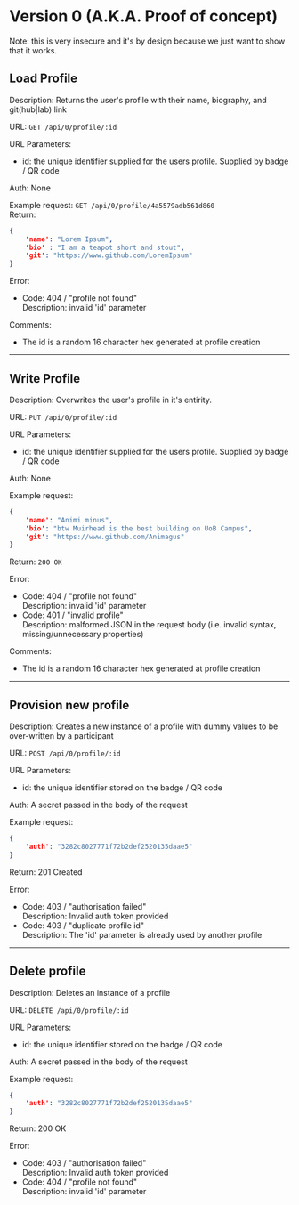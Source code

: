 # Version 0 (A.K.A. Proof of concept)
Note: this is very insecure and it's by design because we just want to show that it works.

## Load Profile
Description: Returns the user's profile with their name, biography, and git(hub|lab) link

URL:  `GET /api/0/profile/:id`

URL Parameters:  
 - id: the unique identifier supplied for the users profile. Supplied by badge / QR code

Auth: None

Example request: `GET /api/0/profile/4a5579adb561d860`  
Return:
```JSON
{
    'name': "Lorem Ipsum",
    'bio' : "I am a teapot short and stout",
    'git': "https://www.github.com/LoremIpsum"
}
```
Error:  
 - Code: 404 / "profile not found"  
   Description: invalid 'id' parameter

Comments:
 - The id is a random 16 character hex generated at profile creation 

 ---

## Write Profile
Description: Overwrites the user's profile in it's entirity.

URL: `PUT /api/0/profile/:id`

URL Parameters:  
 - id: the unique identifier supplied for the users profile. Supplied by badge / QR code

Auth: None

Example request:
```JSON
{
    'name': "Animi minus",
    'bio': "btw Muirhead is the best building on UoB Campus",
    'git': "https://www.github.com/Animagus"
}
```
Return: `200 OK`

Error:
 - Code: 404 / "profile not found"  
   Description: invalid 'id' parameter
 - Code: 401 / "invalid profile"  
   Description: malformed JSON in the request body (i.e. invalid syntax, missing/unnecessary properties)

Comments: 
 - The id is a random 16 character hex generated at profile creation 

---

 ## Provision new profile
 Description: Creates a new instance of a profile with dummy values to be over-written by a participant

 URL: `POST /api/0/profile/:id`

 URL Parameters:
  - id: the unique identifier stored on the badge / QR code

Auth: A secret passed in the body of the request

Example request:
```JSON
{
    'auth': "3282c8027771f72b2def2520135daae5"
}
```
Return: 201 Created

Error:
 - Code: 403 / "authorisation failed"  
   Description: Invalid auth token provided
 - Code: 403 / "duplicate profile id"  
   Description: The 'id' parameter is already used by another profile

---

## Delete profile
Description: Deletes an instance of a profile

URL: `DELETE /api/0/profile/:id`

URL Parameters:
 - id: the unique identifier stored on the badge / QR code

Auth: A secret passed in the body of the request

Example request:
```JSON
{
    'auth': "3282c8027771f72b2def2520135daae5"
}
```

Return: 200 OK

Error:
 - Code: 403 / "authorisation failed"  
   Description: Invalid auth token provided
 - Code: 404 / "profile not found"  
   Description: invalid 'id' parameter
